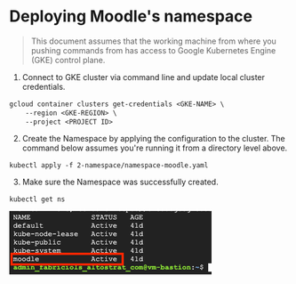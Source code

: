 # Deploying Moodle's namespace

> This document assumes that the working machine from where you pushing commands from has access to Google Kubernetes Engine (GKE) control plane.

1. Connect to GKE cluster via command line and update local cluster credentials.

```
gcloud container clusters get-credentials <GKE-NAME> \
    --region <GKE-REGION> \
    --project <PROJECT ID>
```

2. Create the Namespace by applying the configuration to the cluster. The command below assumes you're running it from a directory level above.

```
kubectl apply -f 2-namespace/namespace-moodle.yaml
```

3. Make sure the Namespace was successfully created.

```
kubectl get ns
```

<p align="left">
    <img src="../img/namespace-created.png">
</p>